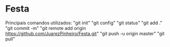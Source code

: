 # Festa

Principais comandos utilizados: 
"git init"  "git config"  "git status"  "git add ."  "git commit -m"  "git remote add origin https://github.com/JuarezPinheiro/Festa.git"  "git push -u origin master"  "git pull"
